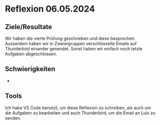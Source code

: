# Reflexion 06.05.2024

## Ziele/Resultate

Wir haben die vierte Prüfung geschrieben und diese besprochen. Ausserdem haben wir in Zweiergruppen verschlüsselte Emails auf Thunderbird einander gesendet. Sonst haben wir einfach noch letzte Aufgaben abgeschlossen. 

## Schwierigkeiten

-

## Tools

Ich habe VS Code benutzt, um diese Reflexion zu schreiben, als auch um die Aufgaben zu bearbeiten und auch Thunderbird, um die Email an Luis zu senden. 